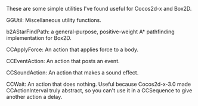 These are some simple utilities I've found useful for Cocos2d-x and Box2D.

GGUtil: Miscellaneous utility functions.

b2AStarFindPath: a general-purpose, positive-weight A* pathfinding
implementation for Box2D.

CCApplyForce: An action that applies force to a body.

CCEventAction: An action that posts an event.

CCSoundAction: An action that makes a sound effect.

CCWait: An action that does nothing. Useful because Cocos2d-x-3.0 made
CCActionInterval truly abstract, so you can't use it in a CCSequence to give
another action a delay.